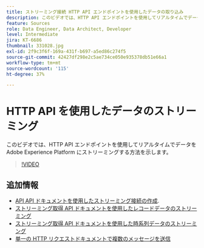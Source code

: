 ```yaml
---
title: ストリーミング接続 HTTP API エンドポイントを使用したデータの取り込み
description: このビデオでは、HTTP API エンドポイントを使用してリアルタイムでデータを Adobe Experience Platform にストリーミングする方法を示します。
feature: Sources
role: Data Engineer, Data Architect, Developer
level: Intermediate
jira: KT-6686
thumbnail: 331028.jpg
exl-id: 2f9c3f6f-169a-431f-b697-a5ed86c274f5
source-git-commit: 42427df298e2c5ae734ce050e935378db51e66a1
workflow-type: tm+mt
source-wordcount: '115'
ht-degree: 37%

---
```


# HTTP API を使用したデータのストリーミング

このビデオでは、HTTP API エンドポイントを使用してリアルタイムでデータを Adobe Experience Platform にストリーミングする方法を示します。

>[!VIDEO](https://video.tv.adobe.com/v/331028?quality=12&learn=on)

## 追加情報

* [API API ドキュメントを使用したストリーミング接続の作成](https://experienceleague.adobe.com/docs/experience-platform/sources/api-tutorials/create/streaming/http.html).
* [ストリーミング取得 API ドキュメントを使用したレコードデータのストリーミング](https://experienceleague.adobe.com/docs/experience-platform/ingestion/tutorials/streaming-record-data.html)
* [ストリーミング取得 API ドキュメントを使用した時系列データのストリーミング](https://experienceleague.adobe.com/docs/experience-platform/ingestion/tutorials/streaming-time-series-data.html)
* [単一の HTTP リクエストドキュメントで複数のメッセージを送信](https://experienceleague.adobe.com/docs/experience-platform/ingestion/tutorials/streaming-multiple-messages.html)